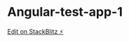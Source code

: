 # Angular-test-app-1

[Edit on StackBlitz ⚡️](https://stackblitz.com/edit/base-angular-12-app-whguss)